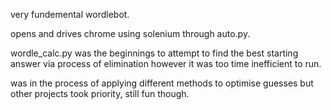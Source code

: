 very fundemental wordlebot. 

opens and drives chrome using solenium through auto.py.

wordle_calc.py was the beginnings to attempt to find the best starting answer via process of elimination however it was too time inefficient to run.

was in the process of applying different methods to optimise guesses but other projects took priority, still fun though.
